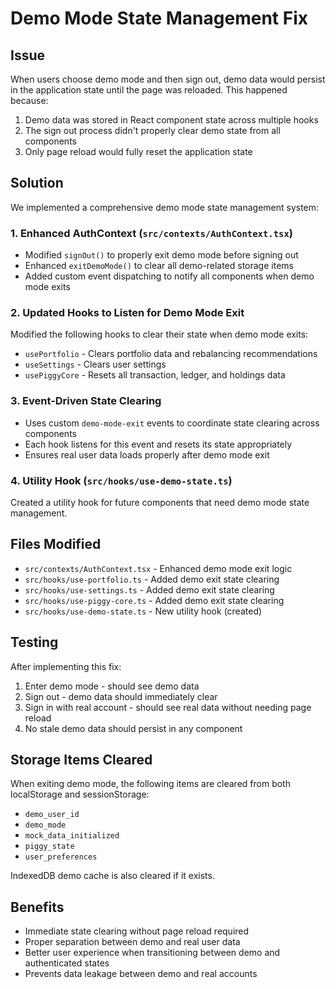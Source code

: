 # Demo Mode State Management Fix

## Issue
When users choose demo mode and then sign out, demo data would persist in the application state until the page was reloaded. This happened because:

1. Demo data was stored in React component state across multiple hooks
2. The sign out process didn't properly clear demo state from all components
3. Only page reload would fully reset the application state

## Solution
We implemented a comprehensive demo mode state management system:

### 1. Enhanced AuthContext (`src/contexts/AuthContext.tsx`)
- Modified `signOut()` to properly exit demo mode before signing out
- Enhanced `exitDemoMode()` to clear all demo-related storage items
- Added custom event dispatching to notify all components when demo mode exits

### 2. Updated Hooks to Listen for Demo Mode Exit
Modified the following hooks to clear their state when demo mode exits:
- `usePortfolio` - Clears portfolio data and rebalancing recommendations
- `useSettings` - Clears user settings
- `usePiggyCore` - Resets all transaction, ledger, and holdings data

### 3. Event-Driven State Clearing
- Uses custom `demo-mode-exit` events to coordinate state clearing across components
- Each hook listens for this event and resets its state appropriately
- Ensures real user data loads properly after demo mode exit

### 4. Utility Hook (`src/hooks/use-demo-state.ts`)
Created a utility hook for future components that need demo mode state management.

## Files Modified
- `src/contexts/AuthContext.tsx` - Enhanced demo mode exit logic
- `src/hooks/use-portfolio.ts` - Added demo exit state clearing
- `src/hooks/use-settings.ts` - Added demo exit state clearing  
- `src/hooks/use-piggy-core.ts` - Added demo exit state clearing
- `src/hooks/use-demo-state.ts` - New utility hook (created)

## Testing
After implementing this fix:
1. Enter demo mode - should see demo data
2. Sign out - demo data should immediately clear
3. Sign in with real account - should see real data without needing page reload
4. No stale demo data should persist in any component

## Storage Items Cleared
When exiting demo mode, the following items are cleared from both localStorage and sessionStorage:
- `demo_user_id`
- `demo_mode` 
- `mock_data_initialized`
- `piggy_state`
- `user_preferences`

IndexedDB demo cache is also cleared if it exists.

## Benefits
- Immediate state clearing without page reload required
- Proper separation between demo and real user data
- Better user experience when transitioning between demo and authenticated states
- Prevents data leakage between demo and real accounts
